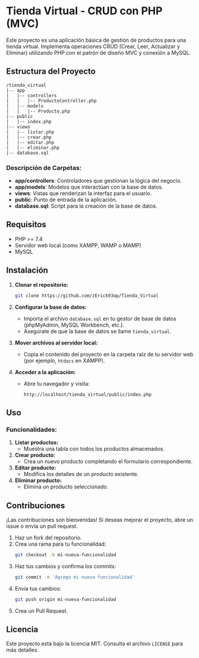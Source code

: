 # Tienda Virtual - CRUD con PHP (MVC)

Este proyecto es una aplicación básica de gestión de productos para una tienda virtual. Implementa operaciones CRUD (Crear, Leer, Actualizar y Eliminar) utilizando PHP con el patrón de diseño MVC y conexión a MySQL.

## Estructura del Proyecto

```
/tienda_virtual
|-- app
|   |-- controllers
|   |   |-- ProductoController.php
|   |-- models
|   |   |-- Producto.php
|-- public
|   |-- index.php
|-- views
|   |-- listar.php
|   |-- crear.php
|   |-- editar.php
|   |-- eliminar.php
|-- database.sql
```

### Descripción de Carpetas:
- **app/controllers**: Controladores que gestionan la lógica del negocio.
- **app/models**: Modelos que interactúan con la base de datos.
- **views**: Vistas que renderizan la interfaz para el usuario.
- **public**: Punto de entrada de la aplicación.
- **database.sql**: Script para la creación de la base de datos.

## Requisitos
- PHP >= 7.4
- Servidor web local (como XAMPP, WAMP o MAMP)
- MySQL

## Instalación

1. **Clonar el repositorio:**
   ```bash
   git clone https://github.com/zErick93op/Tienda_Virtual
   ```

2. **Configurar la base de datos:**
   - Importa el archivo `database.sql` en tu gestor de base de datos (phpMyAdmin, MySQL Workbench, etc.).
   - Asegúrate de que la base de datos se llame `tienda_virtual`.

3. **Mover archivos al servidor local:**
   - Copia el contenido del proyecto en la carpeta raíz de tu servidor web (por ejemplo, `htdocs` en XAMPP).

4. **Acceder a la aplicación:**
   - Abre tu navegador y visita:
     ```
     http://localhost/tienda_virtual/public/index.php
     ```

## Uso

### Funcionalidades:
1. **Listar productos:**
   - Muestra una tabla con todos los productos almacenados.
2. **Crear producto:**
   - Crea un nuevo producto completando el formulario correspondiente.
3. **Editar producto:**
   - Modifica los detalles de un producto existente.
4. **Eliminar producto:**
   - Elimina un producto seleccionado.

## Contribuciones

¡Las contribuciones son bienvenidas! Si deseas mejorar el proyecto, abre un issue o envía un pull request.

1. Haz un fork del repositorio.
2. Crea una rama para tu funcionalidad:
   ```bash
   git checkout -b mi-nueva-funcionalidad
   ```
3. Haz tus cambios y confirma los commits:
   ```bash
   git commit -m 'Agrego mi nueva funcionalidad'
   ```
4. Envía tus cambios:
   ```bash
   git push origin mi-nueva-funcionalidad
   ```
5. Crea un Pull Request.

## Licencia
Este proyecto está bajo la licencia MIT. Consulta el archivo `LICENSE` para más detalles.
